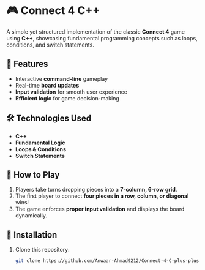 # 🎮 Connect 4 C++  

A simple yet structured implementation of the classic **Connect 4** game using **C++**, showcasing fundamental programming concepts such as loops, conditions, and switch statements.  

## 🚀 Features  
- Interactive **command-line** gameplay  
- Real-time **board updates**  
- **Input validation** for smooth user experience  
- **Efficient logic** for game decision-making  

## 🛠️ Technologies Used  
- **C++**  
- **Fundamental Logic**  
- **Loops & Conditions**  
- **Switch Statements**  

## 🎯 How to Play  
1. Players take turns dropping pieces into a **7-column, 6-row grid**.  
2. The first player to connect **four pieces in a row, column, or diagonal** wins!  
3. The game enforces **proper input validation** and displays the board dynamically.  

## 📜 Installation  
1. Clone this repository:  
   ```bash
   git clone https://github.com/Anwaar-Ahmad9212/Connect-4-C-plus-plus
